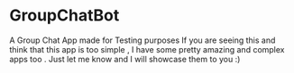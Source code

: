 # GroupChatBot
A Group Chat App made for Testing  purposes
 If you are seeing this and think that this app is too simple , I have some pretty amazing and complex apps too . Just let me know and I will showcase them to you :)
